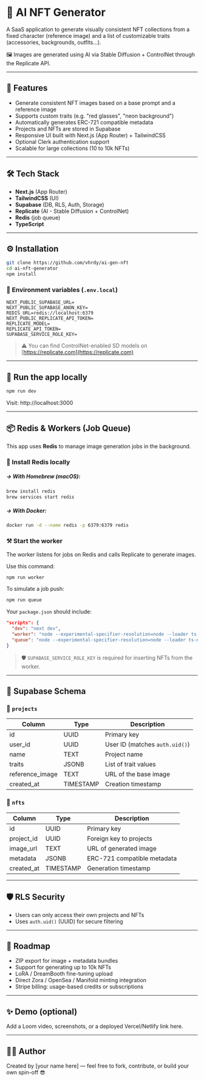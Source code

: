 # 🧠 AI NFT Generator

A SaaS application to generate visually consistent NFT collections from a fixed character (reference image) and a list of customizable traits (accessories, backgrounds, outfits…).

🖼️ Images are generated using AI via Stable Diffusion + ControlNet through the Replicate API.

---

## 🚀 Features

- Generate consistent NFT images based on a base prompt and a reference image
- Supports custom traits (e.g. "red glasses", "neon background")
- Automatically generates ERC-721 compatible metadata
- Projects and NFTs are stored in Supabase
- Responsive UI built with Next.js (App Router) + TailwindCSS
- Optional Clerk authentication support
- Scalable for large collections (10 to 10k NFTs)

---

## 🛠️ Tech Stack

- **Next.js** (App Router)
- **TailwindCSS** (UI)
- **Supabase** (DB, RLS, Auth, Storage)
- **Replicate** (AI - Stable Diffusion + ControlNet)
- **Redis** (job queue)
- **TypeScript**

---

## ⚙️ Installation

```bash
git clone https://github.com/vhrdy/ai-gen-nft
cd ai-nft-generator
npm install
```

### 🔑 Environment variables (`.env.local`)

```env
NEXT_PUBLIC_SUPABASE_URL=
NEXT_PUBLIC_SUPABASE_ANON_KEY=
REDIS_URL=redis://localhost:6379
NEXT_PUBLIC_REPLICATE_API_TOKEN=
REPLICATE_MODEL=
REPLICATE_API_TOKEN=
SUPABASE_SERVICE_ROLE_KEY=

```

> ⚠️ You can find ControlNet-enabled SD models on [https://replicate.com](https://replicate.com)

---

## 🧪 Run the app locally

```bash
npm run dev
```

Visit: http://localhost:3000

---

## 📦 Redis & Workers (Job Queue)

This app uses **Redis** to manage image generation jobs in the background.

### 🧱 Install Redis locally

##### → With Homebrew (macOS):
```bash
brew install redis
brew services start redis
```

##### → With Docker:
```bash
docker run -d --name redis -p 6379:6379 redis
```

### ⚒️ Start the worker

The worker listens for jobs on Redis and calls Replicate to generate images.

Use this command:
```bash
npm run worker
```

To simulate a job push:
```bash
npm run queue
```

Your `package.json` should include:
```json
"scripts": {
  "dev": "next dev",
  "worker": "node --experimental-specifier-resolution=node --loader ts-node/esm src/lib/worker.ts",
  "queue": "node --experimental-specifier-resolution=node --loader ts-node/esm src/lib/test-queue.ts"
}
```

> 🛡️ `SUPABASE_SERVICE_ROLE_KEY` is required for inserting NFTs from the worker.

---

## 🧱 Supabase Schema

### 📁 `projects`

| Column          | Type    | Description                              |
|------------------|---------|------------------------------------------|
| id               | UUID    | Primary key                              |
| user_id          | UUID    | User ID (matches `auth.uid()`)           |
| name             | TEXT    | Project name                             |
| traits           | JSONB   | List of trait values                     |
| reference_image  | TEXT    | URL of the base image                    |
| created_at       | TIMESTAMP | Creation timestamp                     |

### 📁 `nfts`

| Column      | Type    | Description                               |
|-------------|---------|-------------------------------------------|
| id          | UUID    | Primary key                               |
| project_id  | UUID    | Foreign key to projects                   |
| image_url   | TEXT    | URL of generated image                    |
| metadata    | JSONB   | ERC-721 compatible metadata               |
| created_at  | TIMESTAMP | Generation timestamp                    |

---

## 🛡️ RLS Security

- Users can only access their own projects and NFTs
- Uses `auth.uid()` (UUID) for secure filtering

---

## 🧭 Roadmap

- ZIP export for image + metadata bundles
- Support for generating up to 10k NFTs
- LoRA / DreamBooth fine-tuning upload
- Direct Zora / OpenSea / Manifold minting integration
- Stripe billing: usage-based credits or subscriptions

---

## ✨ Demo (optional)

Add a Loom video, screenshots, or a deployed Vercel/Netlify link here.

---

## 👨‍💻 Author

Created by [your name here] — feel free to fork, contribute, or build your own spin-off 😎